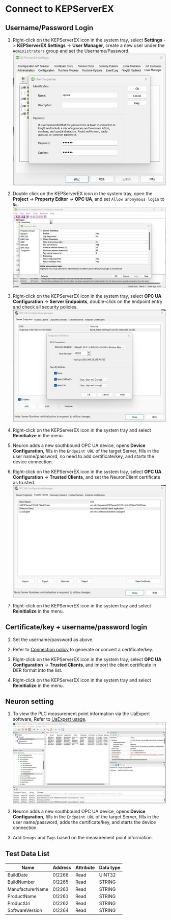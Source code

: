 # Connect to KEPServerEX

## Username/Password Login

1. Right-click on the KEPServerEX icon in the system tray, select **Settings** -> **KEPServerEX Settings** -> **User Manager**, create a new user under the `Administrators` group and set the Username/Password.
![kepware-1_en](./assets/kepware-1_en.jpg)

2. Double click on the KEPServerEX icon in the system tray, open the **Project** -> **Property Editor** -> **OPC UA**, and set `Allow anonymous login` to `No`.
![kepware-2_en](./assets/kepware-2_en.jpg)

3. Right-click on the KEPServerEX icon in the system tray, select **OPC UA Configuration** -> **Server Endpoints**, double-click on the endpoint entry and check all security policies.
![kepware-3_en](./assets/kepware-3_en.jpg)

4. Right-click on the KEPServerEX icon in the system tray and select **Reinitialize** in the menu.

5. Neuron adds a new southbound OPC UA device, opens **Device Configuration**, fills in the `Endpoint URL` of the target Server, fills in the user name/password, no need to add certificate/key, and starts the device connection.

6. Right-click on the KEPServerEX icon in the system tray, select **OPC UA Configuration** -> **Trusted Clients**, and set the NeuronClient certificate as trusted.
![kepware-4_en](./assets/kepware-4_en.jpg)

7. Right-click on the KEPServerEX icon in the system tray and select **Reinitialize** in the menu.

## Certificate/key + username/password login

1. Set the username/password as above.

2. Refer to [Connection policy](./policy.md) to generate or convert a certificate/key.

3. Right-click on the KEPServerEX icon in the system tray, select **OPC UA Configuration** -> **Trusted Clients**, and import the client certificate in DER format into the list.

4. Right-click on the KEPServerEX icon in the system tray and select **Reinitialize** in the menu.


## Neuron setting

1. To view the PLC measurement point information via the UaExpert software, Refer to [UaExpert usage](./uaexpert.md).
![kepware-5_en](./assets/kepware-5_en.jpg)

2. Neuron adds a new southbound OPC UA device, opens **Device Configuration**, fills in the `Endpoint URL` of the target Server, fills in the user name/password, adds the certificate/key, and starts the device connection.

3. Add `Groups` and `Tags` based on the measurement point information.

## Test Data List

|  Name    |  Address                                      | Attribute       | Data type   |
| -------- | ------------------------------------------ | ---------- | ------ |
| BuildDate | 0!2266 | Read | UINT32 |
| BuildNumber | 0!2265 | Read | STRING |
| ManufacturerName | 0!2263 | Read | STRING |
| ProductName | 0!2261 | Read | STRING |
| ProductUri | 0!2262 | Read | STRING |
| SoftwareVersion | 0!2264 | Read | STRING |

